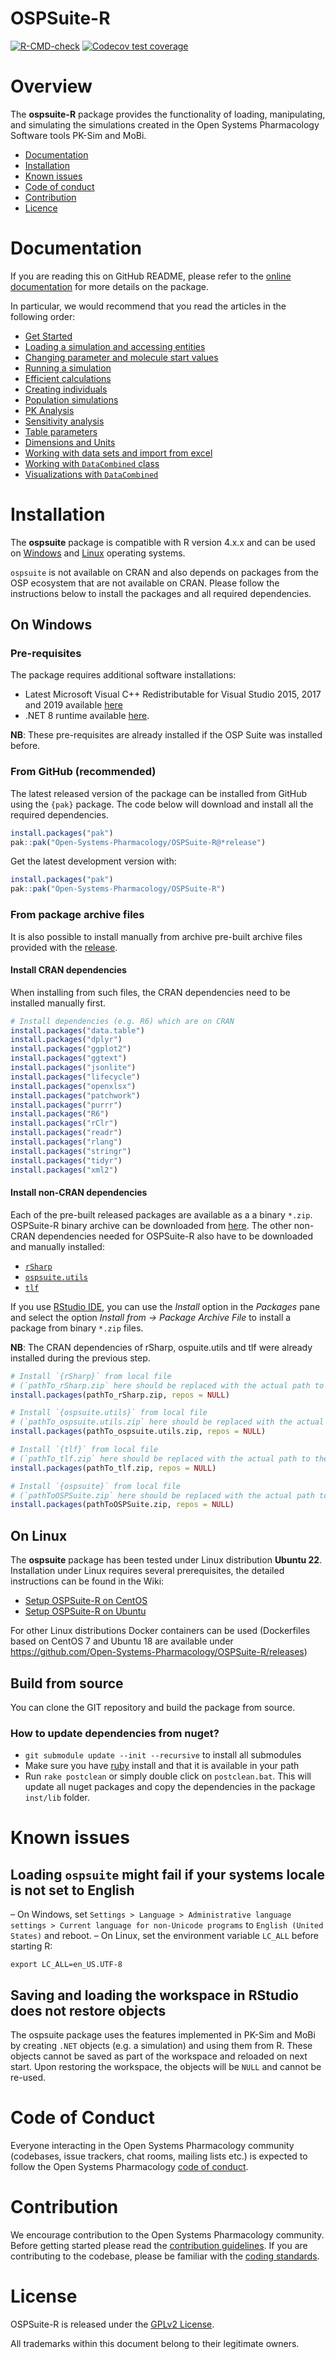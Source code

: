 
<!-- README.md is generated from README.Rmd. Please edit that file -->

# OSPSuite-R

<!-- badges: start -->

[![R-CMD-check](https://github.com/Open-Systems-Pharmacology/OSPSuite-R/actions/workflows/R-CMD-check.yaml/badge.svg)](https://github.com/Open-Systems-Pharmacology/OSPSuite-R/actions/workflows/R-CMD-check.yaml)
[![Codecov test
coverage](https://codecov.io/gh/Open-Systems-Pharmacology/OSPSuite-R/branch/develop/graph/badge.svg)](https://app.codecov.io/gh/Open-Systems-Pharmacology/OSPSuite-R?branch=develop)
<!-- badges: end -->

# Overview

The **ospsuite-R** package provides the functionality of loading,
manipulating, and simulating the simulations created in the Open Systems
Pharmacology Software tools PK-Sim and MoBi.

- [Documentation](#documentation)
- [Installation](#installation)
- [Known issues](#known-issues)
- [Code of conduct](#code-of-conduct)
- [Contribution](#contribution)
- [Licence](#licence)

# Documentation

If you are reading this on GitHub README, please refer to the [online
documentation](https://www.open-systems-pharmacology.org/OSPSuite-R/)
for more details on the package.

In particular, we would recommend that you read the articles in the
following order:

- [Get
  Started](https://www.open-systems-pharmacology.org/OSPSuite-R/articles/ospsuite.html)
- [Loading a simulation and accessing
  entities](https://www.open-systems-pharmacology.org/OSPSuite-R/articles/load-get.html)
- [Changing parameter and molecule start
  values](https://www.open-systems-pharmacology.org/OSPSuite-R/articles/set-values.html)
- [Running a
  simulation](https://www.open-systems-pharmacology.org/OSPSuite-R/articles/run-simulation.html)
- [Efficient
  calculations](https://www.open-systems-pharmacology.org/OSPSuite-R/articles/efficient-calculations.html)
- [Creating
  individuals](https://www.open-systems-pharmacology.org/OSPSuite-R/articles/create-individual.html)
- [Population
  simulations](https://www.open-systems-pharmacology.org/OSPSuite-R/articles/create-run-population.html)
- [PK
  Analysis](https://www.open-systems-pharmacology.org/OSPSuite-R/articles/pk-analysis.html)
- [Sensitivity
  analysis](https://www.open-systems-pharmacology.org/OSPSuite-R/articles/sensitivity-analysis.html)
- [Table
  parameters](https://www.open-systems-pharmacology.org/OSPSuite-R/articles/table-parameters.html)
- [Dimensions and
  Units](https://www.open-systems-pharmacology.org/OSPSuite-R/articles/unit-conversion.html)
- [Working with data sets and import from
  excel](https://www.open-systems-pharmacology.org/OSPSuite-R/articles/observed-data.html)
- [Working with `DataCombined`
  class](https://www.open-systems-pharmacology.org/OSPSuite-R/articles/data-combined.html)
- [Visualizations with
  `DataCombined`](https://www.open-systems-pharmacology.org/OSPSuite-R/articles/data-combined-plotting.html)

# Installation

The **ospsuite** package is compatible with R version 4.x.x and can be
used on [Windows](#on-windows) and [Linux](#on-linux) operating systems.

`ospsuite` is not available on CRAN and also depends on packages from
the OSP ecosystem that are not available on CRAN. Please follow the
instructions below to install the packages and all required
dependencies.

## On Windows

### Pre-requisites

The package requires additional software installations:

- Latest Microsoft Visual C++ Redistributable for Visual Studio 2015,
  2017 and 2019 available
  [here](https://support.microsoft.com/en-us/help/2977003/the-latest-supported-visual-c-downloads)
- .NET 8 runtime available
  [here](https://dotnet.microsoft.com/download/dotnet/8.0/runtime).

**NB**: These pre-requisites are already installed if the OSP Suite was
installed before.

### From GitHub (recommended)

The latest released version of the package can be installed from GitHub
using the `{pak}` package. The code below will download and install all
the required dependencies.

``` r
install.packages("pak")
pak::pak("Open-Systems-Pharmacology/OSPSuite-R@*release")
```

Get the latest development version with:

``` r
install.packages("pak")
pak::pak("Open-Systems-Pharmacology/OSPSuite-R")
```

### From package archive files

It is also possible to install manually from archive pre-built archive
files provided with the
[release](https://github.com/Open-Systems-Pharmacology/OSPSuite-R/releases).

#### Install CRAN dependencies

When installing from such files, the CRAN dependencies need to be
installed manually first.

``` r
# Install dependencies (e.g. R6) which are on CRAN
install.packages("data.table")
install.packages("dplyr")
install.packages("ggplot2")
install.packages("ggtext")
install.packages("jsonlite")
install.packages("lifecycle")
install.packages("openxlsx")
install.packages("patchwork")
install.packages("purrr")
install.packages("R6")
install.packages("rClr")
install.packages("readr")
install.packages("rlang")
install.packages("stringr")
install.packages("tidyr")
install.packages("xml2")
```

#### Install non-CRAN dependencies

Each of the pre-built released packages are available as a a binary
`*.zip`. OSPSuite-R binary archive can be downloaded from
[here](https://github.com/Open-Systems-Pharmacology/OSPSuite-R/releases).
The other non-CRAN dependencies needed for OSPSuite-R also have to be
downloaded and manually installed:

- [`rSharp`](https://github.com/Open-Systems-Pharmacology/rSharp/releases/latest)
- [`ospsuite.utils`](https://github.com/Open-Systems-Pharmacology/OSPSuite.RUtils/releases/latest)
- [`tlf`](https://github.com/Open-Systems-Pharmacology/TLF-Library/releases/latest)

If you use [RStudio IDE](https://www.rstudio.com/), you can use the
*Install* option in the *Packages* pane and select the option *Install
from -\> Package Archive File* to install a package from binary `*.zip`
files.

**NB**: The CRAN dependencies of rSharp, ospuite.utils and tlf were
already installed during the previous step.

``` r
# Install `{rSharp}` from local file 
# (`pathTo_rSharp.zip` here should be replaced with the actual path to the `.zip` file)
install.packages(pathTo_rSharp.zip, repos = NULL)

# Install `{ospsuite.utils}` from local file 
# (`pathTo_ospsuite.utils.zip` here should be replaced with the actual path to the `.zip` file)
install.packages(pathTo_ospsuite.utils.zip, repos = NULL)

# Install `{tlf}` from local file 
# (`pathTo_tlf.zip` here should be replaced with the actual path to the `.zip` file)
install.packages(pathTo_tlf.zip, repos = NULL)

# Install `{ospsuite}` from local file
# (`pathToOSPSuite.zip` here should be replaced with the actual path to the `.zip` file)
install.packages(pathToOSPSuite.zip, repos = NULL)
```

## On Linux

The **ospsuite** package has been tested under Linux distribution
**Ubuntu 22**. Installation under Linux requires several prerequisites,
the detailed instructions can be found in the Wiki:

- [Setup OSPSuite-R on
  CentOS](https://github.com/Open-Systems-Pharmacology/OSPSuite-R/wiki/Setup-ospsuite-R-on-CentOS7)
- [Setup OSPSuite-R on
  Ubuntu](https://github.com/Open-Systems-Pharmacology/OSPSuite-R/wiki/Setup-ospsuite-R-on-Ubuntu)

For other Linux distributions Docker containers can be used (Dockerfiles
based on CentOS 7 and Ubuntu 18 are available under
<https://github.com/Open-Systems-Pharmacology/OSPSuite-R/releases>)

## Build from source

You can clone the GIT repository and build the package from source.

### How to update dependencies from nuget?

- `git submodule update --init --recursive` to install all submodules
- Make sure you have [ruby](https://www.ruby-lang.org/de/downloads/)
  install and that it is available in your path
- Run `rake postclean` or simply double click on `postclean.bat`. This
  will update all nuget packages and copy the dependencies in the
  package `inst/lib` folder.

# Known issues

## Loading `ospsuite` might fail if your systems locale is not set to English

– On Windows, set
`Settings > Language > Administrative language settings > Current language for non-Unicode programs`
to `English (United States)` and reboot. – On Linux, set the environment
variable `LC_ALL` before starting R:

    export LC_ALL=en_US.UTF-8

## Saving and loading the workspace in RStudio does not restore objects

The ospsuite package uses the features implemented in PK-Sim and MoBi by
creating `.NET` objects (e.g. a simulation) and using them from R. These
objects cannot be saved as part of the workspace and reloaded on next
start. Upon restoring the workspace, the objects will be `NULL` and
cannot be re-used.

# Code of Conduct

Everyone interacting in the Open Systems Pharmacology community
(codebases, issue trackers, chat rooms, mailing lists etc.) is expected
to follow the Open Systems Pharmacology [code of
conduct](https://github.com/Open-Systems-Pharmacology/Suite/blob/master/CODE_OF_CONDUCT.md).

# Contribution

We encourage contribution to the Open Systems Pharmacology community.
Before getting started please read the [contribution
guidelines](https://github.com/Open-Systems-Pharmacology/Suite/blob/master/CONTRIBUTING.md).
If you are contributing to the codebase, please be familiar with the
[coding
standards](https://github.com/Open-Systems-Pharmacology/developer-docs/blob/main/ospsuite-r-specifics/CODING_STANDARDS_R.md).

# License

OSPSuite-R is released under the [GPLv2 License](LICENSE).

All trademarks within this document belong to their legitimate owners.
